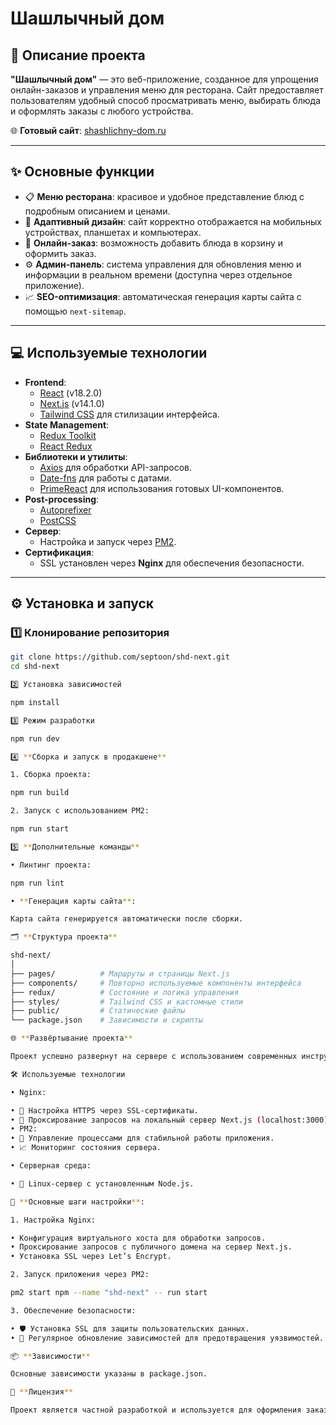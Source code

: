 # Шашлычный дом

## 📖 Описание проекта

**"Шашлычный дом"** — это веб-приложение, созданное для упрощения онлайн-заказов и управления меню для ресторана. Сайт предоставляет пользователям удобный способ просматривать меню, выбирать блюда и оформлять заказы с любого устройства.

🌐 **Готовый сайт**: [shashlichny-dom.ru](https://shashlichny-dom.ru/)

---

## ✨ Основные функции

- 📋 **Меню ресторана**: красивое и удобное представление блюд с подробным описанием и ценами.
- 📱 **Адаптивный дизайн**: сайт корректно отображается на мобильных устройствах, планшетах и компьютерах.
- 🛒 **Онлайн-заказ**: возможность добавить блюда в корзину и оформить заказ.
- ⚙️ **Админ-панель**: система управления для обновления меню и информации в реальном времени (доступна через отдельное приложение).
- 📈 **SEO-оптимизация**: автоматическая генерация карты сайта с помощью `next-sitemap`.

---

## 💻 Используемые технологии

- **Frontend**:
  - [React](https://reactjs.org/) (v18.2.0)
  - [Next.js](https://nextjs.org/) (v14.1.0)
  - [Tailwind CSS](https://tailwindcss.com/) для стилизации интерфейса.
- **State Management**:
  - [Redux Toolkit](https://redux-toolkit.js.org/)
  - [React Redux](https://react-redux.js.org/)
- **Библиотеки и утилиты**:
  - [Axios](https://axios-http.com/) для обработки API-запросов.
  - [Date-fns](https://date-fns.org/) для работы с датами.
  - [PrimeReact](https://primereact.org/) для использования готовых UI-компонентов.
- **Post-processing**:
  - [Autoprefixer](https://github.com/postcss/autoprefixer)
  - [PostCSS](https://postcss.org/)
- **Сервер**:
  - Настройка и запуск через [PM2](https://pm2.keymetrics.io/).
- **Сертификация**:
  - SSL установлен через **Nginx** для обеспечения безопасности.

---

## ⚙️ Установка и запуск

### 1️⃣ Клонирование репозитория

```bash
git clone https://github.com/septoon/shd-next.git
cd shd-next

2️⃣ Установка зависимостей

npm install

3️⃣ Режим разработки

npm run dev

4️⃣ **Сборка и запуск в продакшене**

1. Сборка проекта:

npm run build

2. Запуск с использованием PM2:

npm run start

5️⃣ **Дополнительные команды**

• Линтинг проекта:

npm run lint

• **Генерация карты сайта**:

Карта сайта генерируется автоматически после сборки.

🗂 **Структура проекта**

shd-next/
│
├── pages/          # Маршруты и страницы Next.js
├── components/     # Повторно используемые компоненты интерфейса
├── redux/          # Состояние и логика управления
├── styles/         # Tailwind CSS и кастомные стили
├── public/         # Статические файлы
└── package.json    # Зависимости и скрипты

🌐 **Развёртывание проекта**

Проект успешно развернут на сервере с использованием современных инструментов для обеспечения надёжной работы в продакшене.

🛠 Используемые технологии

• Nginx:

• 🌟 Настройка HTTPS через SSL-сертификаты.
• 🔄 Проксирование запросов на локальный сервер Next.js (localhost:3000).
• PM2:
• 🚀 Управление процессами для стабильной работы приложения.
• 📈 Мониторинг состояния сервера.

• Серверная среда:

• 🐧 Linux-сервер с установленным Node.js.

🔧 **Основные шаги настройки**:

1. Настройка Nginx:

• Конфигурация виртуального хоста для обработки запросов.
• Проксирование запросов с публичного домена на сервер Next.js.
• Установка SSL через Let’s Encrypt.

2. Запуск приложения через PM2:

pm2 start npm --name "shd-next" -- run start

3. Обеспечение безопасности:

• 🛡 Установка SSL для защиты пользовательских данных.
• 🔄 Регулярное обновление зависимостей для предотвращения уязвимостей.

📦 **Зависимости**

Основные зависимости указаны в package.json.

🔏 **Лицензия**

Проект является частной разработкой и используется для оформления заказов с ресторана “Шашлычный дом”.
